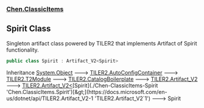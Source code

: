 
### [Chen.ClassicItems](./Chen-ClassicItems 'Chen.ClassicItems')

## Spirit Class
Singleton artifact class powered by TILER2 that implements Artifact of Spirit functionality.  
```csharp
public class Spirit : Artifact_V2<Spirit>
```
Inheritance [System.Object](https://docs.microsoft.com/en-us/dotnet/api/System.Object 'System.Object') &#129106; [TILER2.AutoConfigContainer](https://docs.microsoft.com/en-us/dotnet/api/TILER2.AutoConfigContainer 'TILER2.AutoConfigContainer') &#129106; [TILER2.T2Module](https://docs.microsoft.com/en-us/dotnet/api/TILER2.T2Module 'TILER2.T2Module') &#129106; [TILER2.CatalogBoilerplate](https://docs.microsoft.com/en-us/dotnet/api/TILER2.CatalogBoilerplate 'TILER2.CatalogBoilerplate') &#129106; [TILER2.Artifact_V2](https://docs.microsoft.com/en-us/dotnet/api/TILER2.Artifact_V2 'TILER2.Artifact_V2') &#129106; [TILER2.Artifact_V2&lt;](https://docs.microsoft.com/en-us/dotnet/api/TILER2.Artifact_V2-1 'TILER2.Artifact_V2`1')[Spirit](./Chen-ClassicItems-Spirit 'Chen.ClassicItems.Spirit')[&gt;](https://docs.microsoft.com/en-us/dotnet/api/TILER2.Artifact_V2-1 'TILER2.Artifact_V2`1') &#129106; Spirit  
